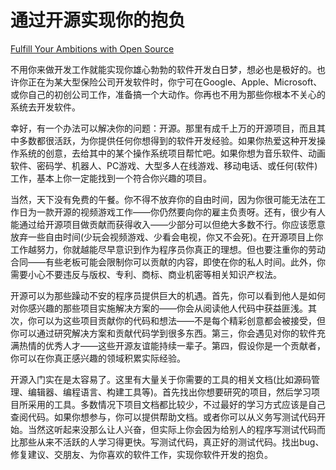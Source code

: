 # 通过开源实现你的抱负

[Fulfill Your Ambitions with Open Source](https://97-things-every-x-should-know.gitbooks.io/97-things-every-programmer-should-know/content/en/thing_34/)

不用你来做开发工作就能实现你雄心勃勃的软件开发白日梦，想必也是极好的。也许你正在为某大型保险公司开发软件时，你宁可在Google、Apple、Microsoft、或你自己的初创公司工作，准备搞一个大动作。你再也不用为那些你根本不关心的系统去开发软件。

幸好，有一个办法可以解决你的问题：开源。那里有成千上万的开源项目，而且其中多数都很活跃，为你提供任何你想得到的软件开发经验。如果你热爱这种开发操作系统的创意，去给其中的某个操作系统项目帮忙吧。如果你想为音乐软件、动画软件、密码学、机器人、PC游戏、大型多人在线游戏、移动电话、或任何(软件)工作，基本上你一定能找到一个符合你兴趣的项目。

当然，天下没有免费的午餐。你不得不放弃你的自由时间，因为你很可能无法在工作日为一款开源的视频游戏工作——你仍然要向你的雇主负责呀。还有，很少有人能通过给开源项目做贡献而获得收入——少部分可以但绝大多数不行。你应该愿意放弃一些自由时间(少玩会视频游戏、少看会电视，你又不会死)。在开源项目上你工作越努力，你就越能尽早意识到作为程序员你真正的理想。但也要注重你的劳动合同——有些老板可能会限制你可以贡献的内容，即使在你的私人时间。此外，你需要小心不要违反与版权、专利、商标、商业机密等相关知识产权法。

开源可以为那些躁动不安的程序员提供巨大的机遇。首先，你可以看到他人是如何对你感兴趣的那些项目实施解决方案的——你会从阅读他人代码中获益匪浅。其次，你可以为这些项目贡献你的代码和想法——不是每个精彩创意都会被接受，但你可以通过研究解决方案和贡献代码学到很多东西。第三，你会遇见对你的软件充满热情的优秀人才——这些开源友谊能持续一辈子。第四，假设你是一个贡献者，你可以在你真正感兴趣的领域积累实际经验。

开源入门实在是太容易了。这里有大量关于你需要的工具的相关文档(比如源码管理、编辑器、编程语言、构建工具等)。首先找出你想要研究的项目，然后学习项目所采用的工具。多数情况下项目文档都比较少，不过最好的学习方式应该是自己查阅代码。如果你想参与，你可以提供帮助文档。或者你可以从义务写测试代码开始。当然这听起来没那么让人兴奋，但实际上你会因为给别人的程序写测试代码而比那些从来不活跃的人学习得更快。写测试代码，真正好的测试代码。找出bug、修复建议、交朋友、为你喜欢的软件工作，实现你软件开发的抱负。